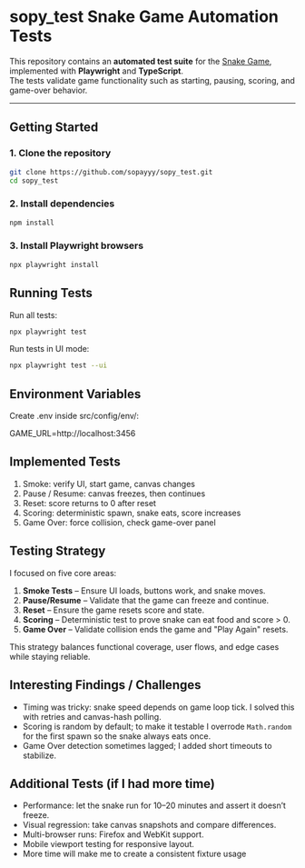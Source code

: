 # sopy_test Snake Game Automation Tests

This repository contains an **automated test suite** for the [Snake Game](https://github.com/josephvouch/vouch_snake), implemented with **Playwright** and **TypeScript**.  
The tests validate game functionality such as starting, pausing, scoring, and game-over behavior.

---

## Getting Started

### 1. Clone the repository
```bash
git clone https://github.com/sopayyy/sopy_test.git
cd sopy_test
```
### 2. Install dependencies

```bash
npm install
```
### 3. Install Playwright browsers
```bash
npx playwright install
```

## Running Tests

Run all tests:
```bash
npx playwright test
```
Run tests in UI mode:

```bash
npx playwright test --ui
```

## Environment Variables

Create .env inside src/config/env/:

GAME_URL=http://localhost:3456

## Implemented Tests

1. Smoke: verify UI, start game, canvas changes
2. Pause / Resume: canvas freezes, then continues
3. Reset: score returns to 0 after reset
4. Scoring: deterministic spawn, snake eats, score increases
5. Game Over: force collision, check game-over panel

## Testing Strategy

I focused on five core areas:
1. **Smoke Tests** – Ensure UI loads, buttons work, and snake moves.
2. **Pause/Resume** – Validate that the game can freeze and continue.
3. **Reset** – Ensure the game resets score and state.
4. **Scoring** – Deterministic test to prove snake can eat food and score > 0.
5. **Game Over** – Validate collision ends the game and "Play Again" resets.

This strategy balances functional coverage, user flows, and edge cases while staying reliable.

## Interesting Findings / Challenges

- Timing was tricky: snake speed depends on game loop tick. I solved this with retries and canvas-hash polling.
- Scoring is random by default; to make it testable I overrode `Math.random` for the first spawn so the snake always eats once.
- Game Over detection sometimes lagged; I added short timeouts to stabilize.

## Additional Tests (if I had more time)

- Performance: let the snake run for 10–20 minutes and assert it doesn’t freeze.
- Visual regression: take canvas snapshots and compare differences.
- Multi-browser runs: Firefox and WebKit support.
- Mobile viewport testing for responsive layout.
- More time will make me to create a consistent fixture usage
